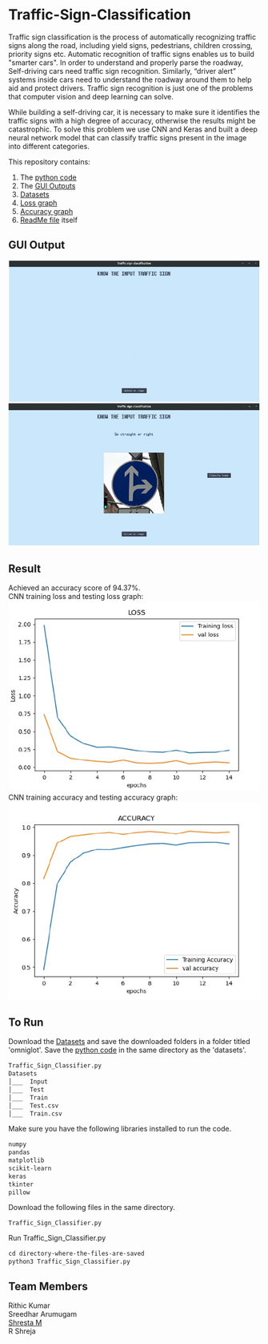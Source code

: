 # Traffic-Sign-Classification

Traffic sign classification is the process of automatically recognizing traffic signs along the road, including yield signs, pedestrians, children crossing, priority signs etc. Automatic recognition of traffic signs enables us to build "smarter cars". In order to understand and properly parse the roadway, Self-driving cars need traffic sign recognition. Similarly, “driver alert” systems inside cars need to understand the roadway around them to help aid and protect drivers. Traffic sign recognition is just one of the problems that computer vision and deep learning can solve.

While building a self-driving car, it is necessary to make sure it identifies the traffic signs with a high degree of accuracy, otherwise the results might be catastrophic. To solve this problem we use CNN and Keras and built a deep neural network model that can classify traffic signs present in the image into different categories.

This repository contains:

1. The [python code](Traffic_Sign_Classifier.py)
2. The [GUI Outputs](GUI.png)
3. [Datasets](https://github.com/Viknesh-Rajaramon/Traffic-Sign-Classification/tree/main/Datasets)
4. [Loss graph](Training_and_Testing_loss_graph.jpg)
5. [Accuracy graph](Training_and_Testing_accuracy_graph.jpg)
6. [ReadMe file](README.md) itself


## GUI Output
![Traffic Sign Classification GUI](https://github.com/Viknesh-Rajaramon/Traffic-Sign-Classification/blob/main/GUI.png "Title")


## Result
Achieved an accuracy score of 94.37%.
<br>
CNN training loss and testing loss graph:
<br>
<img src = "https://github.com/Viknesh-Rajaramon/Traffic-Sign-Classification/blob/main/Training_and_Testing_loss_graph.jpg" width="600">
<br>
CNN training accuracy and testing accuracy graph:
<br>
<img src = "https://github.com/Viknesh-Rajaramon/Traffic-Sign-Classification/blob/main/Training_and_Testing_accuracy_graph.jpg" width="600">


## To Run

Download the [Datasets](https://github.com/Viknesh-Rajaramon/Traffic-Sign-Classification/tree/main/Datasets) and save the downloaded folders in a folder titled 'omniglot'. Save the [python code](Traffic_Sign_Classifier.py) in the same directory as the 'datasets'.

```
Traffic_Sign_Classifier.py
Datasets
│___  Input
│___  Test
│___  Train
│___  Test.csv
│___  Train.csv
```

Make sure you have the following libraries installed to run the code.
```
numpy
pandas
matplotlib
scikit-learn
keras
tkinter
pillow
```

Download the following files in the same directory.
```
Traffic_Sign_Classifier.py
```

Run Traffic_Sign_Classifier.py
```
cd directory-where-the-files-are-saved
python3 Traffic_Sign_Classifier.py
```


## Team Members

Rithic Kumar
<br>
Sreedhar Arumugam
<br>
[Shresta M](https://github.com/shresta-m/Traffic_sign_classification)
<br>
R Shreja

